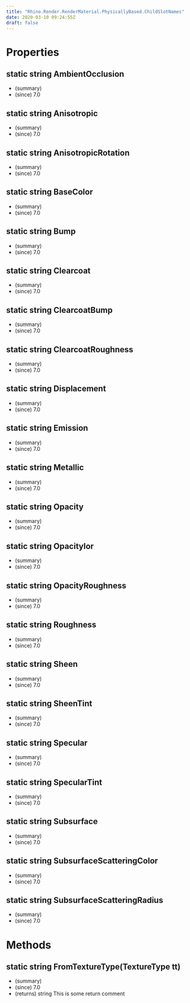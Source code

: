 ```yaml
---
title: "Rhino.Render.RenderMaterial.PhysicallyBased.ChildSlotNames"
date: 2020-03-10 09:24:55Z
draft: false
---
```


# Properties
## static string AmbientOcclusion
- (summary) 
- (since) 7.0
## static string Anisotropic
- (summary) 
- (since) 7.0
## static string AnisotropicRotation
- (summary) 
- (since) 7.0
## static string BaseColor
- (summary) 
- (since) 7.0
## static string Bump
- (summary) 
- (since) 7.0
## static string Clearcoat
- (summary) 
- (since) 7.0
## static string ClearcoatBump
- (summary) 
- (since) 7.0
## static string ClearcoatRoughness
- (summary) 
- (since) 7.0
## static string Displacement
- (summary) 
- (since) 7.0
## static string Emission
- (summary) 
- (since) 7.0
## static string Metallic
- (summary) 
- (since) 7.0
## static string Opacity
- (summary) 
- (since) 7.0
## static string OpacityIor
- (summary) 
- (since) 7.0
## static string OpacityRoughness
- (summary) 
- (since) 7.0
## static string Roughness
- (summary) 
- (since) 7.0
## static string Sheen
- (summary) 
- (since) 7.0
## static string SheenTint
- (summary) 
- (since) 7.0
## static string Specular
- (summary) 
- (since) 7.0
## static string SpecularTint
- (summary) 
- (since) 7.0
## static string Subsurface
- (summary) 
- (since) 7.0
## static string SubsurfaceScatteringColor
- (summary) 
- (since) 7.0
## static string SubsurfaceScatteringRadius
- (summary) 
- (since) 7.0
# Methods
## static string FromTextureType(TextureType tt)
- (summary) 
- (since) 7.0
- (returns) string This is some return comment
